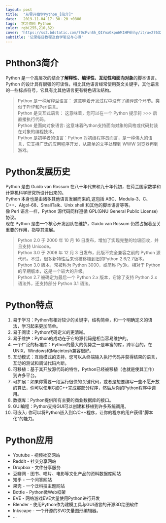 ```yaml
---
layout: post
title:  "从零开始学Python_[简介]"
date:   2019-11-04 17：30：20 +0800
tags:  学习资料 Python
color: rgb(255,210,32)
cover: 'https://ss2.bdstatic.com/70cFvnSh_Q1YnxGkpoWK1HF6hhy/it/u=2763237160,4292423252&fm=26&gp=0.jpg'
subtitle: '记录每日教程及自学笔记与心得'
---
```



# Phthon3简介  
Python 是一个高层次的结合了**解释性、编译性、互动性和面向对象**的脚本语言。  
Python 的设计具有很强的可读性，相比其他语言经常使用英文关键字，其他语言的一些标点符号，它具有比其他语言更有特色语法结构。  
>Python 是一种解释型语言： 这意味着开发过程中没有了编译这个环节。类似于PHP和Perl语言。  
>Python 是交互式语言： 这意味着，您可以在一个 Python 提示符 >>> 后直接执行代码。  
>Python 是面向对象语言: 这意味着Python支持面向对象的风格或代码封装在对象的编程技术。  
>Python 是初学者的语言：Python 对初级程序员而言，是一种伟大的语言，它支持广泛的应用程序开发，从简单的文字处理到 WWW 浏览器再到游戏。  
  
# Python发展历史  
Python 是由 Guido van Rossum 在八十年代末和九十年代初，在荷兰国家数学和计算机科学研究所设计出来的。  
Python 本身也是由诸多其他语言发展而来的,这包括 ABC、Modula-3、C、C++、Algol-68、SmallTalk、Unix shell 和其他的脚本语言等等。  
像 Perl 语言一样，Python 源代码同样遵循 GPL(GNU General Public License)协议。  
现在 Python 是由一个核心开发团队在维护，Guido van Rossum 仍然占据着至关重要的作用，指导其进展。  
>Python 2.0 于 2000 年 10 月 16 日发布，增加了实现完整的垃圾回收，并且支持 Unicode。  
>Python 3.0 于 2008 年 12 月 3 日发布，此版不完全兼容之前的 Python 源代码。不过，很多新特性后来也被移植到旧的Python 2.6/2.7版本。  
>Python 3.0 版本，常被称为 Python 3000，或简称 Py3k。相对于 Python 的早期版本，这是一个较大的升级。  
>Python 2.7 被确定为最后一个 Python 2.x 版本，它除了支持 Python 2.x 语法外，还支持部分 Python 3.1 语法。  

# Python特点  

1. 易于学习：Python有相对较少的关键字，结构简单，和一个明确定义的语法，学习起来更加简单。  
2. 易于阅读：Python代码定义的更清晰。  
3. 易于维护：Python的成功在于它的源代码是相当容易维护的。  
4. 一个广泛的标准库：Python的最大的优势之一是丰富的库，跨平台的，在UNIX，Windows和Macintosh兼容很好。  
5. 互动模式：互动模式的支持，您可以从终端输入执行代码并获得结果的语言，互动的测试和调试代码片断。  
6. 可移植：基于其开放源代码的特性，Python已经被移植（也就是使其工作）到许多平台。  
7. 可扩展：如果你需要一段运行很快的关键代码，或者是想要编写一些不愿开放的算法，你可以使用C或C++完成那部分程序，然后从你的Python程序中调用。  
8. 数据库：Python提供所有主要的商业数据库的接口。  
9. GUI编程：Python支持GUI可以创建和移植到许多系统调用。  
10. 可嵌入: 你可以将Python嵌入到C/C++程序，让你的程序的用户获得"脚本化"的能力。  

# Python应用
* Youtube - 视频社交网站
* Reddit - 社交分享网站
* Dropbox - 文件分享服务
* 豆瓣网 - 图书、唱片、电影等文化产品的资料数据库网站
* 知乎 - 一个问答网站
* 果壳 - 一个泛科技主题网站
* Bottle - Python微Web框架
* EVE - 网络游戏EVE大量使用Python进行开发
* Blender - 使用Python作为建模工具与GUI语言的开源3D绘图软件
* Inkscape - 一个开源的SVG矢量图形编辑器。
* ...
